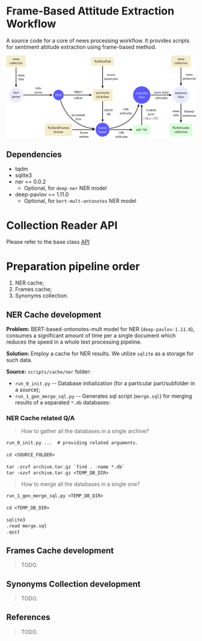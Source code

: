 # Frame-Based Attitude Extraction Workflow

A source code for a core of news processing workflow.
It provides scripts for sentiment attitude extraction using frame-based method.

![](logo.png)


## Dependencies

* tqdm
* sqlite3
* ner == 0.0.2 
    * Optional, for `deep-ner` NER model
* deep-pavlov == 1.11.0 
    * Optional, for `bert-mult-ontonotes` NER model
    
# Collection Reader API

Please refer to the base class [API](texts/readers/base.py)

# Preparation pipeline order

1. NER cache;
2. Frames cache;
3. Synonyms collection.

## NER Cache development

**Problem:** BERT-based-ontonotes-mult model for NER (`deep-pavlov-1.11.0`), consumes a significant amount of time per a single document which 
reduces the speed in a whole text processing pipeline.

**Solution:** Employ a cache for NER results. We utilize `sqlite` as a storage for such data.

**Source:** `scripts/cache/ner` folder:

* `run_0_init.py` -- Database initialization (for a particular part/subfolder in a source);
* `run_1_gen_merge_sql.py` -- Generates sql script (`merge.sql`) for merging results of a separated `*.db` databases:

### NER Cache related Q/A

> How to gather all the databases in a single archive?
```
run_0_init.py ...  # providing related arguments.

cd <SOURCE_FOLDER>

tar -zcvf archive.tar.gz `find . -name *.db`
tar -xzvf archive.tar.gz <TEMP_DB_DIR>
```

> How to merge all the databases in a single one?
```
run_1_gen_merge_sql.py <TEMP_DB_DIR>

cd <TEMP_DB_DIR>

sqlite3
.read merge.sql
.quit
```


## Frames Cache development
> TODO.
>
## Synonyms Collection development
> TODO.

## References
> TODO.
